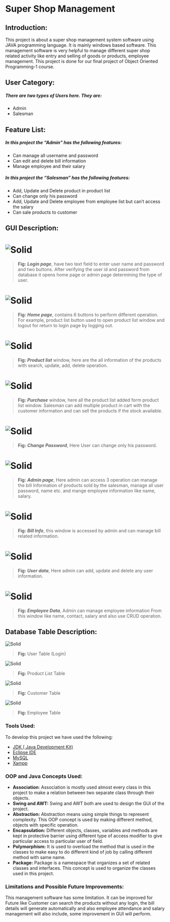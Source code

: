 # **Super Shop Management**
## Introduction: 
This project is about a super shop management system software using JAVA programming language. It is mainly windows based software. This management software is very helpful to manage different super shop related activity like entry and selling of goods or products, employee management. This project is done for our final project of Object Oriented Programming-1 course. 

## User Category: 
##### There are two types of Users here. They are: 
-	Admin 
-	Salesman 
## Feature List: 
 
##### In this project the “**Admin**” has the following features: 
- Can manage all username and password 
- Can edit and delete bill information 
- Manage employee and their salary 
##### In this project the “**Salesman**” has the following features: 
-	Add, Update and Delete product in product list 
-	Can change only his password 
-	Add, Update and Delete employee from employee list but can’t access the salary 
-	Can sale products to customer  
 
## GUI Description: 
# ![Solid](https://github.com/fahimm98/Super-Shop-Management/blob/master/image/ScreenShoot/1.jpg?raw=true)
> **Fig:** ***Login page***, have two text field to enter user name and password and two buttons. After verifying the user id and password from database it opens home page or admin page determining the type of user.

# ![Solid](https://github.com/fahimm98/Super-Shop-Management/blob/master/image/ScreenShoot/2.jpg?raw=true)
> **Fig:** ***Home page***, contains 6 buttons to perform different operation. For example, product list button used to open product list window and logout for return to login page by logging out. 

# ![Solid](https://github.com/fahimm98/Super-Shop-Management/blob/master/image/ScreenShoot/3.jpg?raw=true)
> **Fig:** ***Product list*** window, here are the all information of the products with search, update, add, delete operation.

# ![Solid](https://github.com/fahimm98/Super-Shop-Management/blob/master/image/ScreenShoot/4.jpg?raw=true)
> **Fig:** ***Purchase*** window, here all the product list added form product list window. Salesman can add multiple product in cart with the customer information and can sell the products if the stock available. 

#  ![Solid](https://github.com/fahimm98/Super-Shop-Management/blob/master/image/ScreenShoot/5.jpg?raw=true)
> **Fig:** ***Change Password***, Here User can change only his password.  

# ![Solid](https://github.com/fahimm98/Super-Shop-Management/blob/master/image/ScreenShoot/6.jpg?raw=true)
> **Fig:** ***Admin page***, Here admin can access 3 operation can manage the bill  Information of products sold by the salesman, manage all user password,   name etc. and mange employee information like name, salary.

# ![Solid](https://github.com/fahimm98/Super-Shop-Management/blob/master/image/ScreenShoot/7.jpg?raw=true)
> **Fig:** ***Bill Info***, this window is accessed by admin and can manage bill related information. 

# ![Solid](https://github.com/fahimm98/Super-Shop-Management/blob/master/image/ScreenShoot/8.jpg?raw=true)
> **Fig:** ***User data***, Here admin can add, update and delete any user information. 

# ![Solid](https://github.com/fahimm98/Super-Shop-Management/blob/master/image/ScreenShoot/9.jpg?raw=true)
> **Fig:** ***Employee Data***, Admin can manage employee information From this window like name, contact, salary and also use CRUD operation. 	 	 	 	 	  


## **Database Table Description:**
![Solid](https://github.com/fahimm98/Super-Shop-Management/blob/master/image/ScreenShoot/10.jpg?raw=true)
> **Fig:** User Table (Login)

![Solid](https://github.com/fahimm98/Super-Shop-Management/blob/master/image/ScreenShoot/11.jpg?raw=true)
> **Fig:** Product List Table

![Solid](https://github.com/fahimm98/Super-Shop-Management/blob/master/image/ScreenShoot/12.jpg?raw=true)
> **Fig:** Customer Table 

![Solid](https://github.com/fahimm98/Super-Shop-Management/blob/master/image/ScreenShoot/13.jpg?raw=true)
> **Fig:** Employee Table 

### Tools Used: 
To develop this project we have used the following: 
-	[JDK ( Java Development Kit)](https://www.oracle.com/java/technologies/javase-jdk11-downloads.html) 
-	[Eclipse IDE](https://www.eclipse.org) 
-	[MySQL](https://www.mysql.com) 
-	[Xampp](https://www.apachefriends.org/download.html) 

### OOP and Java Concepts Used: 
 
-	**Association**: Association is mostly used almost every class in this project to make a relation between two separate class through their objects.  
-	**Swing and AWT:** Swing and AWT both are used to design the GUI of the project. 
-	**Abstraction:** Abstraction means using simple things to represent complexity. This OOP concept is used by making different method, objects with specific operation. 
-	**Encapsulation:** Different objects, classes, variables and methods are kept in protective barrier using different type of access modifier to give particular access to particular user of field. 
-	**Polymorphism:** It is used to overload the method that is used in the classes to make easy to do different kind of job by calling different method with same name. 
-	**Package:** Package is a namespace that organizes a set of related classes and interfaces. This concept is used to organize the classes used in this project. 

### Limitations and Possible Future Improvements: 
This management software has some limitation. It can be improved for Future like Customer can search the products without any login, the bill details will generate automatically and also employee attendance and salary management will also include, some improvement in GUI will perform. 

